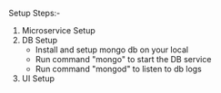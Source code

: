 Setup Steps:-

1. Microservice Setup
2. DB Setup
	- Install and setup mongo db on your local
	- Run command "mongo" to start the DB service
	- Run command "mongod" to listen to db logs
3. UI Setup
